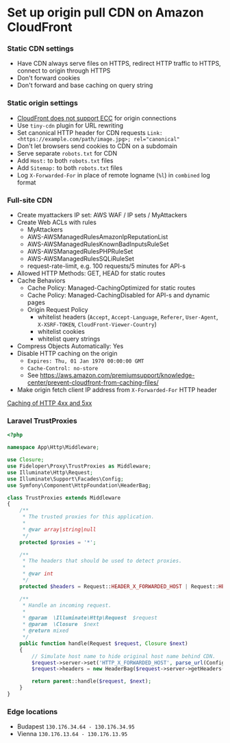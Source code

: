 # Set up origin pull CDN on Amazon CloudFront

### Static CDN settings

- Have CDN always serve files on HTTPS, redirect HTTP traffic to HTTPS, connect to origin through HTTPS
- Don't forward cookies
- Don't forward and base caching on query string

### Static origin settings

- [CloudFront does not support ECC](https://docs.aws.amazon.com/AmazonCloudFront/latest/DeveloperGuide/cnames-and-https-requirements.html#https-requirements-key-type)
  for origin connections
- Use `tiny-cdn` plugin for URL rewriting
- Set canonical HTTP header for CDN requests `Link: <https://example.com/path/image.jpg>; rel="canonical"`
- Don't let browsers send cookies to CDN on a subdomain
- Serve separate `robots.txt` for CDN
- Add `Host:` to both `robots.txt` files
- Add `Sitemap:` to both `robots.txt` files
- Log `X-Forwarded-For` in place of remote logname (`%l`) in `combined` log format

### Full-site CDN

- Create myattackers IP set: AWS WAF / IP sets / MyAttackers
- Create Web ACLs with rules
  - MyAttackers
  - AWS-AWSManagedRulesAmazonIpReputationList
  - AWS-AWSManagedRulesKnownBadInputsRuleSet
  - AWS-AWSManagedRulesPHPRuleSet
  - AWS-AWSManagedRulesSQLiRuleSet
  - request-rate-limit, e.g. 100 requests/5 minutes for API-s
- Allowed HTTP Methods: GET, HEAD for static routes
- Cache Behaviors
  - Cache Policy: Managed-CachingOptimized for static routes
  - Cache Policy: Managed-CachingDisabled for API-s and dynamic pages
  - Origin Request Policy
    - whitelist headers (`Accept`, `Accept-Language`, `Referer`, `User-Agent`, `X-XSRF-TOKEN`, `CloudFront-Viewer-Country`)
    - whitelist cookies
    - whitelist query strings
- Compress Objects Automatically: Yes
- Disable HTTP caching on the origin
  - `Expires: Thu, 01 Jan 1970 00:00:00 GMT`
  - `Cache-Control: no-store`
  - See https://aws.amazon.com/premiumsupport/knowledge-center/prevent-cloudfront-from-caching-files/
- Make origin fetch client IP address from `X-Forwarded-For` HTTP header

[Caching of HTTP 4xx and 5xx](https://docs.aws.amazon.com/AmazonCloudFront/latest/DeveloperGuide/HTTPStatusCodes.html)

### Laravel TrustProxies

```php
<?php

namespace App\Http\Middleware;

use Closure;
use Fideloper\Proxy\TrustProxies as Middleware;
use Illuminate\Http\Request;
use Illuminate\Support\Facades\Config;
use Symfony\Component\HttpFoundation\HeaderBag;

class TrustProxies extends Middleware
{
    /**
     * The trusted proxies for this application.
     *
     * @var array|string|null
     */
    protected $proxies = '*';

    /**
     * The headers that should be used to detect proxies.
     *
     * @var int
     */
    protected $headers = Request::HEADER_X_FORWARDED_HOST | Request::HEADER_X_FORWARDED_FOR;

    /**
     * Handle an incoming request.
     *
     * @param  \Illuminate\Http\Request  $request
     * @param  \Closure  $next
     * @return mixed
     */
    public function handle(Request $request, Closure $next)
    {
        // Simulate host name to hide original host name behind CDN.
        $request->server->set('HTTP_X_FORWARDED_HOST', parse_url(Config::get('app.url'), PHP_URL_HOST));
        $request->headers = new HeaderBag($request->server->getHeaders());

        return parent::handle($request, $next);
    }
}
```

### Edge locations

- Budapest `130.176.34.64 - 130.176.34.95`
- Vienna `130.176.13.64 - 130.176.13.95`
